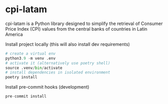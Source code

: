 # cpi-latam
cpi-latam is a Python library designed to simplify the retrieval of Consumer Price Index (CPI) values from the central banks of countries in Latin America

Install project locally (this will also install dev requirements)

```python
# create a virtual env
python3.9 -m venv .env
# activate it (alternatively use poetry shell)
source .venv/bin/activate
# install dependencies in isolated environment
poetry install
```
Install pre-commit hooks (development)

```python
pre-commit install
```
